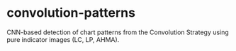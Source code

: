 # convolution-patterns
CNN-based detection of chart patterns from the Convolution Strategy using pure indicator images (LC, LP, AHMA).

